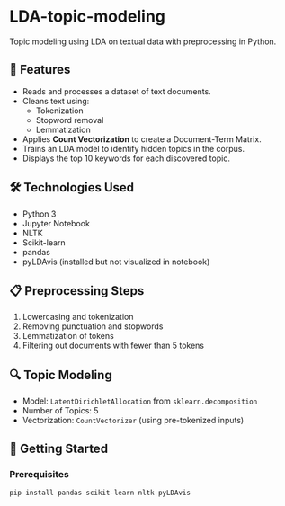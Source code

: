# LDA-topic-modeling
Topic modeling using LDA on textual data with preprocessing in Python.

## 📌 Features

- Reads and processes a dataset of text documents.
- Cleans text using:
  - Tokenization
  - Stopword removal
  - Lemmatization
- Applies **Count Vectorization** to create a Document-Term Matrix.
- Trains an LDA model to identify hidden topics in the corpus.
- Displays the top 10 keywords for each discovered topic.

## 🛠️ Technologies Used

- Python 3
- Jupyter Notebook
- NLTK
- Scikit-learn
- pandas
- pyLDAvis (installed but not visualized in notebook)

## 📋 Preprocessing Steps

1. Lowercasing and tokenization
2. Removing punctuation and stopwords
3. Lemmatization of tokens
4. Filtering out documents with fewer than 5 tokens

## 🔍 Topic Modeling

- Model: `LatentDirichletAllocation` from `sklearn.decomposition`
- Number of Topics: 5
- Vectorization: `CountVectorizer` (using pre-tokenized inputs)

## 🚀 Getting Started

### Prerequisites

```bash
pip install pandas scikit-learn nltk pyLDAvis

